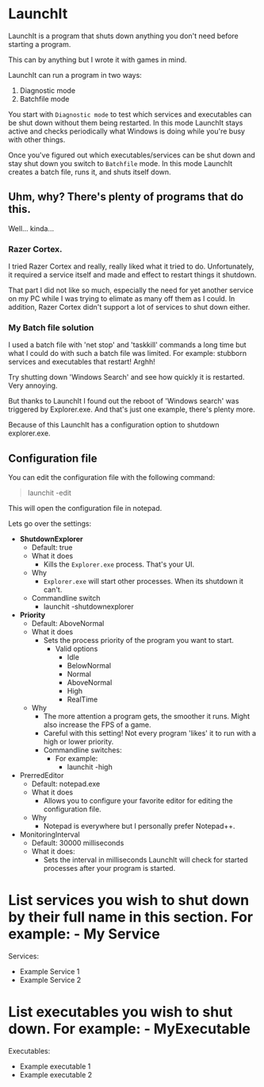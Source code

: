 # LaunchIt

LaunchIt is a program that shuts down anything you don't need before starting a program.

This can by anything but I wrote it with games in mind.

LaunchIt can run a program in two ways:
1. Diagnostic mode
1. Batchfile mode

You start with `Diagnostic mode` to test which services and executables can be shut down without them being restarted. 
In this mode LaunchIt stays active and checks periodically what Windows is doing while you're busy with other things.

Once you've figured out which executables/services can be shut down and stay shut down you switch to `Batchfile` mode. 
In this mode LaunchIt creates a batch file, runs it, and shuts itself down.

## Uhm, why? There's plenty of programs that do this.

Well... kinda...

### Razer Cortex.
I tried Razer Cortex and really, really liked what it tried to do. Unfortunately, it required a service itself and made and effect to restart things it shutdown.

That part I did not like so much, especially the need for yet another service on my PC while I was trying to elimate as many off them as I could.
In addition, Razer Cortex didn't support a lot of services to shut down either.

### My Batch file solution
I used a batch file with 'net stop' and 'taskkill' commands a long time but what I could do with such a batch file was limited.
For example: stubborn services and executables that restart! Arghh!

Try shutting down 'Windows Search' and see how quickly it is restarted. Very annoying.

But thanks to LaunchIt I found out the reboot of 'Windows search' was triggered by Explorer.exe. And that's just one example, there's plenty more.

Because of this LaunchIt has a configuration option to shutdown explorer.exe. 

## Configuration file

You can edit the configuration file with the following command:

> launchit -edit

This will open the configuration file in notepad.

Lets go over the settings:

* __ShutdownExplorer__
  * Default: true
  * What it does
    * Kills the `Explorer.exe` process. That's your UI.
  * Why
    * `Explorer.exe` will start other processes. When its shutdown it can't.
  * Commandline switch
    * launchit -shutdownexplorer
* __Priority__
  * Default: AboveNormal
  * What it does
    * Sets the process priority of the program you want to start.
      * Valid options
        * Idle
        * BelowNormal
        * Normal
        * AboveNormal
        * High
        * RealTime
  * Why
    * The more attention a program gets, the smoother it runs. Might also increase the FPS of a game.
    * Careful with this setting! Not every program 'likes' it to run with a high or lower priority.
    * Commandline switches:
      * For example: 
        * launchit -high
* PrerredEditor
  * Default: notepad.exe
  * What it does
    * Allows you to configure your favorite editor for editing the configuration file.
  * Why
    * Notepad is everywhere but I personally prefer Notepad++.
* MonitoringInterval
  * Default: 30000 milliseconds
  * What it does:
    * Sets the interval in milliseconds LaunchIt will check for started processes after your program is started.

    
# List services you wish to shut down by their full name in this section. For example: - My Service
Services:
- Example Service 1
- Example Service 2
# List executables you wish to shut down. For example: - MyExecutable
Executables:
- Example executable 1
- Example executable 2
```
